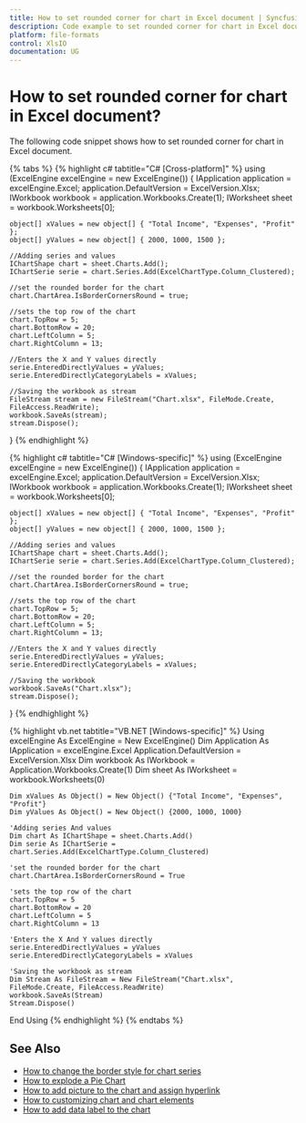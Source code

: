 ```yaml
---
title: How to set rounded corner for chart in Excel document | Syncfusion
description: Code example to set rounded corner for chart in Excel document using Syncfusion .NET Excel library (XlsIO).
platform: file-formats
control: XlsIO
documentation: UG
---
```


# How to set rounded corner for chart in Excel document?

The following code snippet shows how to set rounded corner for chart in Excel document.

{% tabs %}
{% highlight c# tabtitle="C# [Cross-platform]" %}
using (ExcelEngine excelEngine = new ExcelEngine())
{
    IApplication application = excelEngine.Excel;
    application.DefaultVersion = ExcelVersion.Xlsx;
    IWorkbook workbook = application.Workbooks.Create(1);
    IWorksheet sheet = workbook.Worksheets[0];

    object[] xValues = new object[] { "Total Income", "Expenses", "Profit" };
    object[] yValues = new object[] { 2000, 1000, 1500 };

    //Adding series and values
    IChartShape chart = sheet.Charts.Add();
    IChartSerie serie = chart.Series.Add(ExcelChartType.Column_Clustered);

    //set the rounded border for the chart
    chart.ChartArea.IsBorderCornersRound = true;

    //sets the top row of the chart
    chart.TopRow = 5;
    chart.BottomRow = 20;
    chart.LeftColumn = 5;
    chart.RightColumn = 13;

    //Enters the X and Y values directly
    serie.EnteredDirectlyValues = yValues;
    serie.EnteredDirectlyCategoryLabels = xValues;

    //Saving the workbook as stream
    FileStream stream = new FileStream("Chart.xlsx", FileMode.Create, FileAccess.ReadWrite);
    workbook.SaveAs(stream);
    stream.Dispose();
}
{% endhighlight %}

{% highlight c# tabtitle="C# [Windows-specific]" %}
using (ExcelEngine excelEngine = new ExcelEngine())
{
    IApplication application = excelEngine.Excel;
    application.DefaultVersion = ExcelVersion.Xlsx;
    IWorkbook workbook = application.Workbooks.Create(1);
    IWorksheet sheet = workbook.Worksheets[0];

    object[] xValues = new object[] { "Total Income", "Expenses", "Profit" };
    object[] yValues = new object[] { 2000, 1000, 1500 };

    //Adding series and values
    IChartShape chart = sheet.Charts.Add();
    IChartSerie serie = chart.Series.Add(ExcelChartType.Column_Clustered);

    //set the rounded border for the chart
    chart.ChartArea.IsBorderCornersRound = true;

    //sets the top row of the chart
    chart.TopRow = 5;
    chart.BottomRow = 20;
    chart.LeftColumn = 5;
    chart.RightColumn = 13;

    //Enters the X and Y values directly
    serie.EnteredDirectlyValues = yValues;
    serie.EnteredDirectlyCategoryLabels = xValues;

    //Saving the workbook
    workbook.SaveAs("Chart.xlsx");
    stream.Dispose();
}
{% endhighlight %}

{% highlight vb.net tabtitle="VB.NET [Windows-specific]" %}
Using excelEngine As ExcelEngine = New ExcelEngine()
    Dim Application As IApplication = excelEngine.Excel
    Application.DefaultVersion = ExcelVersion.Xlsx
    Dim workbook As IWorkbook = Application.Workbooks.Create(1)
    Dim sheet As IWorksheet = workbook.Worksheets(0)

    Dim xValues As Object() = New Object() {"Total Income", "Expenses", "Profit"}
    Dim yValues As Object() = New Object() {2000, 1000, 1000}

    'Adding series And values
    Dim chart As IChartShape = sheet.Charts.Add()
    Dim serie As IChartSerie = chart.Series.Add(ExcelChartType.Column_Clustered)

    'set the rounded border for the chart
    chart.ChartArea.IsBorderCornersRound = True

    'sets the top row of the chart
    chart.TopRow = 5
    chart.BottomRow = 20
    chart.LeftColumn = 5
    chart.RightColumn = 13

    'Enters the X And Y values directly
    serie.EnteredDirectlyValues = yValues
    serie.EnteredDirectlyCategoryLabels = xValues

    'Saving the workbook as stream
    Dim Stream As FileStream = New FileStream("Chart.xlsx", FileMode.Create, FileAccess.ReadWrite)
    workbook.SaveAs(Stream)
    Stream.Dispose()
End Using
{% endhighlight %}
{% endtabs %}

## See Also

* [How to change the border style for chart series](https://help.syncfusion.com/file-formats/xlsio/working-with-charts#border-style-for-chart-series)
* [How to explode a Pie Chart](https://help.syncfusion.com/file-formats/xlsio/working-with-charts#explode-a-pie-chart)
* [How to add picture to the chart and assign hyperlink](https://help.syncfusion.com/file-formats/xlsio/working-with-charts#add-picture-to-chart-and-assign-hyperlink)
* [How to customizing chart and chart elements](https://help.syncfusion.com/file-formats/xlsio/working-with-charts#customizing-chart-and-chart-elements)
* [How to add data label to the chart](https://help.syncfusion.com/file-formats/xlsio/working-with-charts#add-datatable-to-chart)
